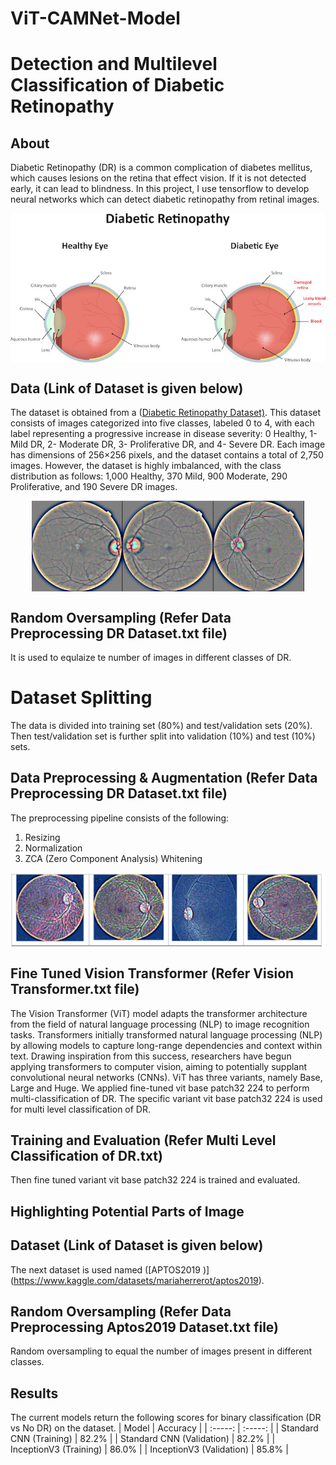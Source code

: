 # ViT-CAMNet-Model

# Detection and Multilevel Classification of Diabetic Retinopathy 


## About

Diabetic Retinopathy (DR) is a common complication of diabetes mellitus, which causes lesions on the retina that effect vision. If it is not detected early, it can lead to blindness. In this project, I use tensorflow to develop neural networks which can detect diabetic retinopathy from retinal images. 

<p align = "center">
<img align="center" src="diabetic-retinopathy vs healthy.jpg" alt="Original Dataset"/>
</p>

## Data (Link of Dataset is given below)

The dataset is obtained from a ([Diabetic Retinopathy Dataset)](https://www.kaggle.com/datasets/sachinkumar413/diabetic-retinopathy-dataset). This dataset consists of images categorized into five classes, labeled 0 to 4, with each label representing a progressive increase in disease severity: 0 Healthy, 1- Mild DR, 2- Moderate DR, 3- Proliferative DR, and 4- Severe DR. Each image has dimensions of 256×256 pixels, and the dataset contains a total of 2,750 images. However, the dataset is highly imbalanced, with the class distribution as follows: 1,000 Healthy, 370 Mild, 900 Moderate, 290 Proliferative, and 190 Severe DR images.

<p align = "center">
<img align="center" src="dataset.png" alt="Original Dataset"/>
</p>

## Random Oversampling (Refer Data Preprocessing DR Dataset.txt file)

It is used to equlaize te number of images in different classes of DR.

# Dataset Splitting

The data is divided into training set (80%) and test/validation sets (20%). Then test/validation set is further split into validation (10%) and test (10%) sets. 

## Data Preprocessing & Augmentation (Refer Data Preprocessing DR Dataset.txt file)

The preprocessing pipeline consists of the following:
1. Resizing
2. Normalization
3. ZCA (Zero Component Analysis) Whitening

<p align = "center">
<img align="center" src="Preprocessed ViT.png" alt="Original Dataset"/>
</p>

## Fine Tuned Vision Transformer (Refer Vision Transformer.txt file)

The Vision Transformer (ViT) model adapts the transformer architecture from the field of natural language processing (NLP) to image recognition tasks. Transformers initially transformed natural language processing (NLP) by allowing models to capture long-range dependencies and context within text. Drawing inspiration from this success, researchers have begun applying transformers to computer vision, aiming
 to potentially supplant convolutional neural networks (CNNs). ViT has three variants,  namely Base, Large and Huge. We applied fine-tuned vit base patch32 224 to perform multi-classification of DR. The specific variant vit base patch32 224 is used for multi level classification of DR.
 
## Training and Evaluation (Refer Multi Level Classification of DR.txt) 

Then fine tuned variant vit base patch32 224 is trained and evaluated.



## Highlighting Potential Parts of Image


## Dataset (Link of Dataset is given below)

The next dataset is used named ([APTOS2019 )] (https://www.kaggle.com/datasets/mariaherrerot/aptos2019).

## Random Oversampling (Refer Data Preprocessing Aptos2019 Dataset.txt file)

Random oversampling to equal the number of images present in different classes. 

## Results

The current models return the following scores for binary classification (DR vs No DR) on the dataset.
| Model | Accuracy |
| :-----: | :-----: |
| Standard CNN (Training) | 82.2% |
| Standard CNN (Validation) | 82.2% |
| InceptionV3 (Training) | 86.0% |
| InceptionV3 (Validation) | 85.8% |
